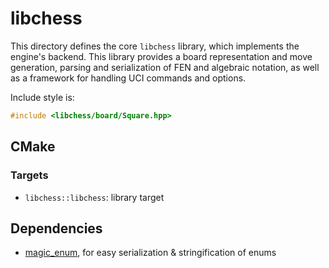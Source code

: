 # libchess

This directory defines the core `libchess` library, which implements the engine's backend. This library provides a board representation and move generation, parsing and serialization of FEN and algebraic notation, as well as a framework for handling UCI commands and options.

Include style is:
```cpp
#include <libchess/board/Square.hpp>
```

## CMake

### Targets

* `libchess::libchess`: library target

## Dependencies

* [magic_enum](https://github.com/Neargye/magic_enum), for easy serialization & stringification of enums
